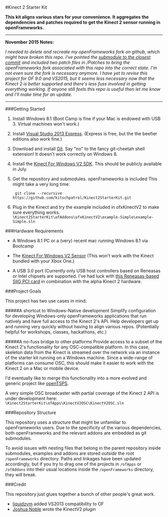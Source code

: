 #Kinect 2 Starter Kit

**This kit aligns various stars for your convenience. It aggregates the dependencies and patches required to get the Kinect 2 sensor running in openFrameworks.**

-----

**November 2015 Notes:**

*I needed to delete and recreate my openFrameworks fork on github, which might have broken this repo. I've pointed the [submodule to the closest commit](https://github.com/liquidzym/openFrameworks/commit/fa04d0c3cb64f363a8e817509648353ef8758bbf) and included two patch files in /Patches to bring the openFrameworks fork associated with this repo into the correct state. I'm not even sure the fork is necessary anymore. I have yet to revise this project for OF 9.0 and VS2015, but it seems less necessary now that the Kinect 2 is better supported and there's less fuss involved in getting everything working. If anyone still feels this repo is useful then let me know and I'll make time for an update.*

-----

###Getting Started

1. Install Windows 8.1 (Boot Camp is fine if your Mac is endowed with USB 3. Virtual machines won't work.)

2. Install [Visual Studio 2013 Express](http://www.visualstudio.com/downloads/download-visual-studio-vs#d-express-windows-desktop). (Express is free, but the the beefier editions also work fine.)

3. Download and install [Git](http://git-scm.com/download/win). Say "no" to the fancy git-cheetah shell extension! It doesn't work correctly on Windows 8.

4. Install the [Kinect For Windows V2 SDK](http://www.microsoft.com/en-us/kinectforwindows/Purchase/developer-sku.aspx). This should be publicly available in July.

5. Get the repository and submodules. openFrameworks is included This might take a very long time:

		git clone --recursive https://github.com/kitschpatrol/Kinect2StarterKit.git
		
6. Plug in the Kinect and try the example included in ofxKinectV2 to make sure everything works. `\Kinect2StarterKit\ofAddons\ofxKinectV2\example-Simple\example-Simple.sln`		

###Hardware Requirements

- A Windows 8.1 PC or a (very) recent mac running Windows 8.1 via Bootcamp

- The [Kinect For Windows V2 Sensor](http://www.microsoft.com/en-us/kinectforwindows/Purchase/developer-sku.aspx) (This won't work with the Kinect bundled with your Xbox One.)

- A USB 3.0 port (Currently only USB host controllers based on Reneasas or Intel chipsets are supported. I've had luck with [this Reneasas-based SIIG PCI card](http://www.bhphotovideo.com/c/product/968543-REG/siig_ju_p40311_s1_dp_4_port_usb_3_0.html) in combination with the alpha Kinect 2 hardware.


###Project Goals

This project has two use cases in mind:

#####A shortcut to Windows-Native development
Simplify configuration for developing Windows-only openFrameworks applications that run natively and have full access to the Kinect 2's API. Help developers get up and running very quickly without having to align various repos. (Potentially helpful for workshops, classes, hackathons, etc.)


#####A no-fuss bridge to other platforms
Provide access to a subset of the Kinect 2's functionality for any OSC-compatible platform. In this case, skeleton data from the Kinect is streamed over the network via an instance of the starter kit running on a Windows machine. Since a wide-range of platforms can consume OSC, this should make it easier to work with the Kinect 2 on a Mac or mobile device.

I'd eventually like to merge this functionality into a more evolved and generic project like [openTSPS](https://github.com/labatrockwell/openTSPS).

A very simple OSC broadcaster with partial coverage of the Kinect 2 API is under development here: `\Kinect2StarterKit\ofApps\KinectV2OSC\KinectV2OSC.sln`


###Repository Structure

This repository uses a structure that might be unfamiliar to openFrameworks users. Due to the specificity of the various dependencies, both openFrameworks and the relevant addons are embedded as git submodules.

To avoid issues with nesting files that belong in the parent repository inside submodules, examples and addons are stored *outside* the root `/openFrameworks` directory. Paths and linkages have been updated accordingly, but if you try to drag one of the projects in `/ofApps` or `/ofAddons` into their usual locations inside the `/openFrameworks` directory, they will break.


###Credit

This repository just glues together a bunch of other people's great work.

- [liquidzym](https://github.com/liquidzym) added VS2013 compatibility to OF
- [Joshua Noble](https://github.com/joshuajnoble) wrote the KinectV2 plugin
